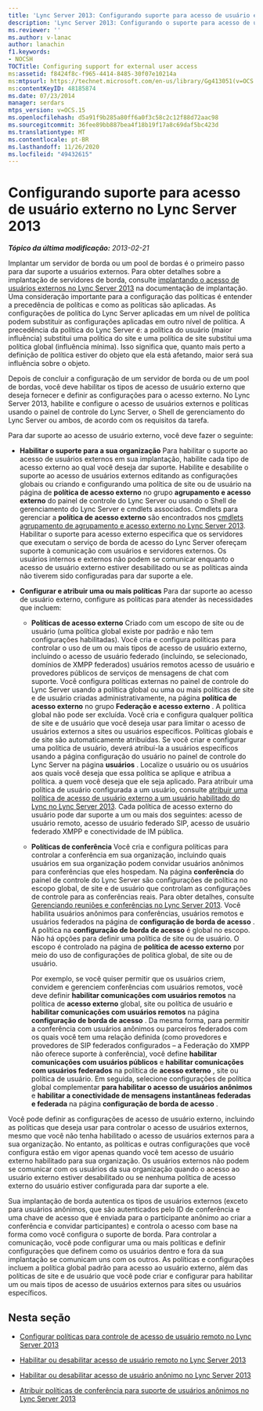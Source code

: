 ```yaml
---
title: 'Lync Server 2013: Configurando suporte para acesso de usuário externo'
description: 'Lync Server 2013: Configurando o suporte para acesso de usuários externos.'
ms.reviewer: ''
ms.author: v-lanac
author: lanachin
f1.keywords:
- NOCSH
TOCTitle: Configuring support for external user access
ms:assetid: f8424f8c-f965-4414-8485-30f07e10214a
ms:mtpsurl: https://technet.microsoft.com/en-us/library/Gg413051(v=OCS.15)
ms:contentKeyID: 48185874
ms.date: 07/23/2014
manager: serdars
mtps_version: v=OCS.15
ms.openlocfilehash: d5a91f9b285a80ff6a0f3c58c2c12f88d72aac98
ms.sourcegitcommit: 36fee89bb887bea4f18b19f17a8c69daf5bc423d
ms.translationtype: MT
ms.contentlocale: pt-BR
ms.lasthandoff: 11/26/2020
ms.locfileid: "49432615"
---
```

# <a name="configuring-support-for-external-user-access-in-lync-server-2013"></a>Configurando suporte para acesso de usuário externo no Lync Server 2013

<div data-xmlns="http://www.w3.org/1999/xhtml">

<div class="topic" data-xmlns="http://www.w3.org/1999/xhtml" data-msxsl="urn:schemas-microsoft-com:xslt" data-cs="https://msdn.microsoft.com/">

<div data-asp="https://msdn2.microsoft.com/asp">



</div>

<div id="mainSection">

<div id="mainBody">

<span> </span>

_**Tópico da última modificação:** 2013-02-21_

Implantar um servidor de borda ou um pool de bordas é o primeiro passo para dar suporte a usuários externos. Para obter detalhes sobre a implantação de servidores de borda, consulte [implantando o acesso de usuários externos no Lync Server 2013](lync-server-2013-deploying-external-user-access.md) na documentação de implantação. Uma consideração importante para a configuração das políticas é entender a precedência de políticas e como as políticas são aplicadas. As configurações de política do Lync Server aplicadas em um nível de política podem substituir as configurações aplicadas em outro nível de política. A precedência da política do Lync Server é: a política do usuário (maior influência) substitui uma política do site e uma política de site substitui uma política global (influência mínima). Isso significa que, quanto mais perto a definição de política estiver do objeto que ela está afetando, maior será sua influência sobre o objeto.

Depois de concluir a configuração de um servidor de borda ou de um pool de bordas, você deve habilitar os tipos de acesso de usuário externo que deseja fornecer e definir as configurações para o acesso externo. No Lync Server 2013, habilite e configure o acesso de usuários externos e políticas usando o painel de controle do Lync Server, o Shell de gerenciamento do Lync Server ou ambos, de acordo com os requisitos da tarefa.

Para dar suporte ao acesso de usuário externo, você deve fazer o seguinte:

  - **Habilitar o suporte para a sua organização**   Para habilitar o suporte ao acesso de usuários externos em sua implantação, habilite cada tipo de acesso externo ao qual você deseja dar suporte. Habilite e desabilite o suporte ao acesso de usuários externos editando as configurações globais ou criando e configurando uma política de site ou de usuário na página de **política de acesso externo** no grupo **agrupamento e acesso externo** do painel de controle do Lync Server ou usando o Shell de gerenciamento do Lync Server e cmdlets associados. Cmdlets para gerenciar a **política de acesso externo** são encontrados nos [cmdlets agrupamento de agrupamento e acesso externo no Lync Server 2013](https://docs.microsoft.com/powershell/module/skype/). Habilitar o suporte para acesso externo especifica que os servidores que executam o serviço de borda de acesso do Lync Server ofereçam suporte à comunicação com usuários e servidores externos. Os usuários internos e externos não podem se comunicar enquanto o acesso de usuário externo estiver desabilitado ou se as políticas ainda não tiverem sido configuradas para dar suporte a ele.

  - **Configurar e atribuir uma ou mais políticas**   Para dar suporte ao acesso de usuário externo, configure as políticas para atender às necessidades que incluem:
    
      - **Políticas de acesso externo**   Criado com um escopo de site ou de usuário (uma política global existe por padrão e não tem configurações habilitadas). Você cria e configura políticas para controlar o uso de um ou mais tipos de acesso de usuário externo, incluindo o acesso de usuário federado (incluindo, se selecionado, domínios de XMPP federados) usuários remotos acesso de usuário e provedores públicos de serviços de mensagens de chat com suporte. Você configura políticas externas no painel de controle do Lync Server usando a política global ou uma ou mais políticas de site e de usuário criadas administrativamente, na página **política de acesso externo** no grupo **Federação e acesso externo** . A política global não pode ser excluída. Você cria e configura qualquer política de site e de usuário que você deseja usar para limitar o acesso de usuários externos a sites ou usuários específicos. Políticas globais e de site são automaticamente atribuídas. Se você criar e configurar uma política de usuário, deverá atribuí-la a usuários específicos usando a página configuração do usuário no painel de controle do Lync Server na página **usuários** . Localize o usuário ou os usuários aos quais você deseja que essa política se aplique e atribua a política. a quem você deseja que ele seja aplicado. Para atribuir uma política de usuário configurada a um usuário, consulte [atribuir uma política de acesso de usuário externo a um usuário habilitado do Lync no Lync Server 2013](lync-server-2013-assign-an-external-user-access-policy-to-a-lync-enabled-user.md). Cada política de acesso externo do usuário pode dar suporte a um ou mais dos seguintes: acesso de usuário remoto, acesso de usuário federado SIP, acesso de usuário federado XMPP e conectividade de IM pública.
    
      - **Políticas de conferência**   Você cria e configura políticas para controlar a conferência em sua organização, incluindo quais usuários em sua organização podem convidar usuários anônimos para conferências que eles hospedam. Na página **conferência** do painel de controle do Lync Server são configurações de política no escopo global, de site e de usuário que controlam as configurações de controle para as conferências reais. Para obter detalhes, consulte [Gerenciando reuniões e conferências no Lync Server 2013](lync-server-2013-managing-meetings-and-conferences.md). Você habilita usuários anônimos para conferências, usuários remotos e usuários federados na página de **configuração de borda de acesso** . A política na **configuração de borda de acesso** é global no escopo. Não há opções para definir uma política de site ou de usuário. O escopo é controlado na página de **política de acesso externo** por meio do uso de configurações de política global, de site ou de usuário.
        
        Por exemplo, se você quiser permitir que os usuários criem, convidem e gerenciem conferências com usuários remotos, você deve definir **habilitar comunicações com usuários remotos** na política de **acesso externo** global, site ou política de usuário e **habilitar comunicações com usuários remotos** na página **configuração de borda de acesso** . Da mesma forma, para permitir a conferência com usuários anônimos ou parceiros federados com os quais você tem uma relação definida (como provedores e provedores de SIP federados configurados – a Federação do XMPP não oferece suporte à conferência), você define **habilitar comunicações com usuários públicos** e **habilitar comunicações com usuários federados** na política de **acesso externo** , site ou política de usuário. Em seguida, selecione configurações de política global complementar **para habilitar o acesso de usuários anônimos** e **habilitar a conectividade de mensagens instantâneas federadas e federada** na página **configuração de borda de acesso** .

Você pode definir as configurações de acesso de usuário externo, incluindo as políticas que deseja usar para controlar o acesso de usuários externos, mesmo que você não tenha habilitado o acesso de usuários externos para a sua organização. No entanto, as políticas e outras configurações que você configura estão em vigor apenas quando você tem acesso de usuário externo habilitado para sua organização. Os usuários externos não podem se comunicar com os usuários da sua organização quando o acesso ao usuário externo estiver desabilitado ou se nenhuma política de acesso externo do usuário estiver configurada para dar suporte a ele.

Sua implantação de borda autentica os tipos de usuários externos (exceto para usuários anônimos, que são autenticados pelo ID de conferência e uma chave de acesso que é enviada para o participante anônimo ao criar a conferência e convidar participantes) e controla o acesso com base na forma como você configura o suporte de borda. Para controlar a comunicação, você pode configurar uma ou mais políticas e definir configurações que definem como os usuários dentro e fora da sua implantação se comunicam uns com os outros. As políticas e configurações incluem a política global padrão para acesso ao usuário externo, além das políticas de site e de usuário que você pode criar e configurar para habilitar um ou mais tipos de acesso de usuários externos para sites ou usuários específicos.

<div>

## <a name="in-this-section"></a>Nesta seção

  - [Configurar políticas para controle de acesso de usuário remoto no Lync Server 2013](lync-server-2013-configure-policies-to-control-remote-user-access.md)

  - [Habilitar ou desabilitar acesso de usuário remoto no Lync Server 2013](lync-server-2013-enable-or-disable-remote-user-access.md)

  - [Habilitar ou desabilitar acesso de usuário anônimo no Lync Server 2013](lync-server-2013-enable-or-disable-anonymous-user-access.md)

  - [Atribuir políticas de conferência para suporte de usuários anônimos no Lync Server 2013](lync-server-2013-assign-conferencing-policies-to-support-anonymous-users.md)

</div>

</div>

<span> </span>

</div>

</div>

</div>

